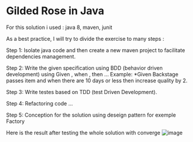 # Gilded Rose in Java

For this solution i used : 
java 8, maven, junit 


As a best practice, I will try to divide the exercise to many steps :

Step 1:
Isolate java code and then create a new maven project to facilitate dependencies management. 

Step 2:
Write the given specification using BDD (behavior driven development)
using Given , when , then ...
Example:
*Given Backstage passes item and when there are 10 days or less then increase quality by 2.

Step 3:
Write  testes based on TDD (test Driven Development). 

Step 4:
Refactoring code ...

Step 5:
Conception for the solution using  deseign pattern for exemple Factory  

Here is the result after testing the whole solution with converge 
![image](https://github.com/NawresIng/GildedRose-Refactoring-Kata-By-NBR/assets/49527906/21336274-0d25-44f3-b0c5-ae959bcac9dd)
